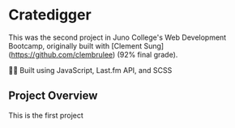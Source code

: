 # Cratedigger

This was the second project in Juno College's Web Development Bootcamp, originally built with [Clement Sung] (https://github.com/clembrulee) (92% final grade).

👷‍♂️ Built using JavaScript, Last.fm API, and SCSS

## Project Overview

This is the first project